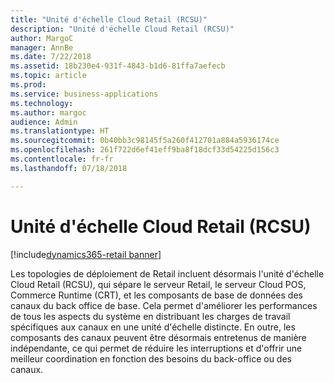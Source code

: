 ```yaml
---
title: "Unité d'échelle Cloud Retail (RCSU)"
description: "Unité d'échelle Cloud Retail (RCSU)"
author: MargoC
manager: AnnBe
ms.date: 7/22/2018
ms.assetid: 18b230e4-931f-4843-b1d6-81ffa7aefecb
ms.topic: article
ms.prod: 
ms.service: business-applications
ms.technology: 
ms.author: margoc
audience: Admin
ms.translationtype: HT
ms.sourcegitcommit: 0b40bb3c98145f5a260f412701a884a5936174ce
ms.openlocfilehash: 261f722d6ef41eff9ba8f18dcf33d54225d156c3
ms.contentlocale: fr-fr
ms.lasthandoff: 07/18/2018

---
```

#  <a name="retail-cloud-scale-unit"></a>Unité d'échelle Cloud Retail (RCSU)

[!include[dynamics365-retail banner](../includes/dynamics365-retail.md)]




Les topologies de déploiement de Retail incluent désormais l'unité d'échelle Cloud Retail (RCSU), qui sépare le serveur Retail, le serveur Cloud POS, Commerce Runtime (CRT), et les composants de base de données des canaux du back office de base. Cela permet d'améliorer les performances de tous les aspects du système en distribuant les charges de travail spécifiques aux canaux en une unité d'échelle distincte. En outre, les composants des canaux peuvent être désormais entretenus de manière indépendante, ce qui permet de réduire les interruptions et d'offrir une meilleur coordination en fonction des besoins du back-office ou des canaux.

